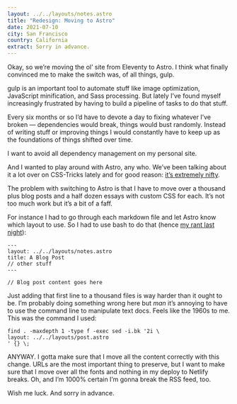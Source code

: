 ```yaml
---
layout: ../../layouts/notes.astro
title: "Redesign: Moving to Astro"
date: 2021-07-10
city: San Francisco
country: California
extract: Sorry in advance.
---
```


Okay, so we’re moving the ol’ site from Eleventy to Astro. I think what finally convinced me to make the switch was, of all things, gulp.

gulp is an important tool to automate stuff like image optimization, JavaScript minification, and Sass processing. But lately I’ve found myself increasingly frustrated by having to build a pipeline of tasks to do that stuff.

Every six months or so I’d have to devote a day to fixing whatever I’ve broken — dependencies would break, things would bust randomly. Instead of writing stuff or improving things I would constantly have to keep up as the foundations of things shifted over time.

I want to avoid all dependency management on my personal site.

And I wanted to play around with Astro, any who. We’ve been talking about it a lot over on CSS-Tricks lately and for good reason: [it’s extremely nifty](https://css-tricks.com/a-look-at-building-with-astro/).

The problem with switching to Astro is that I have to move over a thousand plus blog posts and a half dozen essays with custom CSS for each. It’s not too much work but it’s a bit of a faff.

For instance I had to go through each markdown file and let Astro know which layout to use. So I had to use bash to do that (hence [my rant last night](https://www.robinrendle.com/notes/why-is-file-manipulation-so-hard)):

```
---
layout: ../../layouts/notes.astro
title: A Blog Post
// other stuff
---

// Blog post content goes here
```

Just adding that first line to a thousand files is way harder than it ought to be. I’m probably doing something wrong here but _man_ it’s annoying to have to use the command line to manipulate text docs. Feels like the 1960s to me. This was the command I used:

```
find . -maxdepth 1 -type f -exec sed -i.bk '2i \
layout: ../../layouts/post.astro
' {} \;
```

ANYWAY. I gotta make sure that I move all the content correctly with this change. URLs are the most important thing to preserve, but I want to make sure that I move over all the fonts and nothing in my deploy to Netlify breaks. Oh, and I’m 1000% certain I’m gonna break the RSS feed, too.

Wish me luck. And sorry in advance.
